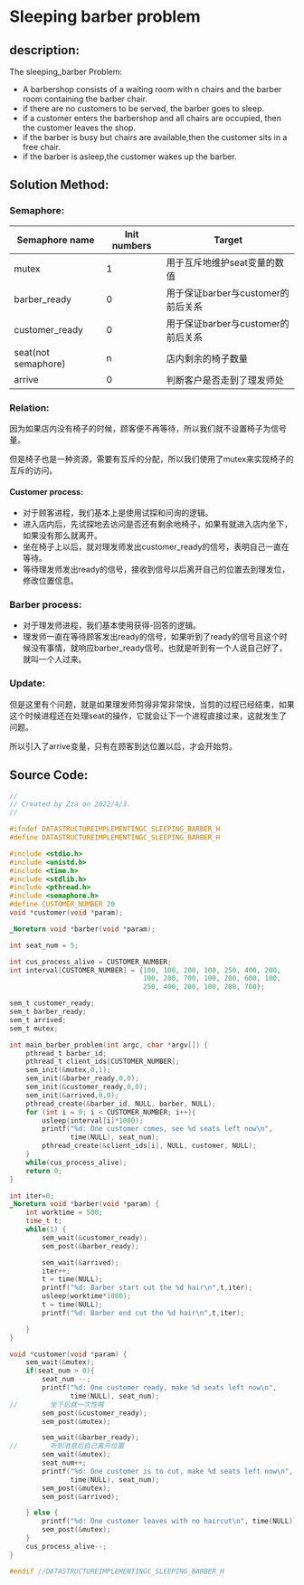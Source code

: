# Sleeping barber problem

## description:

The sleeping_barber Problem:

- A barbershop consists of a waiting room with n chairs and the barber room containing the barber chair.
- if there are no customers to be served, the barber goes to sleep.
- if a customer enters the barbershop and all chairs are occupied, then the customer leaves the shop.
- if the barber is busy but chairs are available,then the customer sits in a free chair.
- if the barber is asleep,the customer wakes up the barber.

## Solution Method:

### Semaphore:

| Semaphore name      | Init numbers | Target                             |
| ------------------- | ------------ | ---------------------------------- |
| mutex               | 1            | 用于互斥地维护seat变量的数值       |
| barber_ready        | 0            | 用于保证barber与customer的前后关系 |
| customer_ready      | 0            | 用于保证barber与customer的前后关系 |
| seat(not semaphore) | n            | 店内剩余的椅子数量                 |
| arrive              | 0            | 判断客户是否走到了理发师处         |

### Relation:

因为如果店内没有椅子的时候，顾客便不再等待，所以我们就不设置椅子为信号量。

但是椅子也是一种资源，需要有互斥的分配，所以我们使用了mutex来实现椅子的互斥的访问。

#### Customer process:

- 对于顾客进程，我们基本上是使用试探和问询的逻辑。
- 进入店内后，先试探地去访问是否还有剩余地椅子，如果有就进入店内坐下，如果没有那么就离开。
- 坐在椅子上以后，就对理发师发出customer_ready的信号，表明自己一直在等待。
- 等待理发师发出ready的信号，接收到信号以后离开自己的位置去到理发位，修改位置信息。

### Barber process:

- 对于理发师进程，我们基本使用获得-回答的逻辑。
- 理发师一直在等待顾客发出ready的信号，如果听到了ready的信号且这个时候没有事情，就响应barber_ready信号。也就是听到有一个人说自己好了，就叫一个人过来。

### Update:

但是这里有个问题，就是如果理发师剪得非常非常快，当剪的过程已经结束，如果这个时候进程还在处理seat的操作，它就会让下一个进程直接过来，这就发生了问题。

所以引入了arrive变量，只有在顾客到达位置以后，才会开始剪。

## Source Code:

```c
//
// Created by Zza on 2022/4/3.
//

#ifndef DATASTRUCTUREIMPLEMENTINGC_SLEEPING_BARBER_H
#define DATASTRUCTUREIMPLEMENTINGC_SLEEPING_BARBER_H

#include <stdio.h>
#include <unistd.h>
#include <time.h>
#include <stdlib.h>
#include <pthread.h>
#include <semaphore.h>
#define CUSTOMER_NUMBER 20
void *customer(void *param);

_Noreturn void *barber(void *param);

int seat_num = 5;

int cus_process_alive = CUSTOMER_NUMBER;
int interval[CUSTOMER_NUMBER] = {100, 100, 200, 100, 250, 400, 200,
                                 100, 200, 700, 100, 200, 600, 100,
                                 250, 400, 200, 100, 200, 700};

sem_t customer_ready;
sem_t barber_ready;
sem_t arrived;
sem_t mutex;

int main_barber_problem(int argc, char *argv[]) {
    pthread_t barber_id;
    pthread_t client_ids[CUSTOMER_NUMBER];
    sem_init(&mutex,0,1);
    sem_init(&barber_ready,0,0);
    sem_init(&customer_ready,0,0);
    sem_init(&arrived,0,0);
    pthread_create(&barber_id, NULL, barber, NULL);
    for (int i = 0; i < CUSTOMER_NUMBER; i++){
        usleep(interval[i]*1000);
        printf("%d: One customer comes, see %d seats left now\n",
               time(NULL), seat_num);
        pthread_create(&client_ids[i], NULL, customer, NULL);
    }
    while(cus_process_alive);
    return 0;
}

int iter=0;
_Noreturn void *barber(void *param) {
    int worktime = 500;
    time_t t;
    while(1) {
        sem_wait(&customer_ready);
        sem_post(&barber_ready);

        sem_wait(&arrived);
        iter++;
        t = time(NULL);
        printf("%d: Barber start cut the %d hair\n",t,iter);
        usleep(worktime*1000);
        t = time(NULL);
        printf("%d: Barber end cut the %d hair\n",t,iter);

    }
}

void *customer(void *param) {
    sem_wait(&mutex);
    if(seat_num > 0){
        seat_num --;
        printf("%d: One customer ready, make %d seats left now\n",
               time(NULL), seat_num);
//        坐下后就一次性喊
        sem_post(&customer_ready);
        sem_post(&mutex);

        sem_wait(&barber_ready);
//        听到消息后自己离开位置
        sem_wait(&mutex);
        seat_num++;
        printf("%d: One customer is to cut, make %d seats left now\n",
               time(NULL), seat_num);
        sem_post(&mutex);
        sem_post(&arrived);

    } else {
        printf("%d: One customer leaves with no haircut\n", time(NULL));
        sem_post(&mutex);
    }
    cus_process_alive--;
}

#endif //DATASTRUCTUREIMPLEMENTINGC_SLEEPING_BARBER_H
```